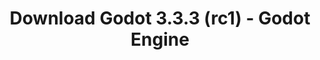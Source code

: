 ---
# Generated by /tools/generators/src/download_archive_generator !!! do not edit by hand !!!
title: 'Download Godot 3.3.3 (rc1) - Godot Engine'
type: 'download/archive'
name: '3.3.3'
flavor: 'rc1'
release_date: '2021-08-04T03:00:00-00:00'
release_notes: 'article/release-candidate-godot-3-3-3-rc-1/'
primaryPlatforms:
  - 'android.apk'
  - 'macos.universal'
  - 'windows.64'
  - 'linux_server.headless.64'
  - 'web'
  - 'templates'
links:
  android.apk:
    name: 'android.apk'
    title: 'Android'
    caption: 'Universal APK (ARM64 + ARMv7 + x86_64 + x86)'
    tags:
      - 'APK download'
      - 'ARM64/v7'
      - 'x86 (64 & 32 bit)'
    hosts:
      github_builds:
        regular: 'https://github.com/godotengine/godot-builds/releases/download/3.3.3-rc1/Godot_v3.3.3-rc1_android_editor.apk'
        mono: '#'
      github:
        regular: 'https://github.com/godotengine/godot/releases/download/3.3.3-rc1/Godot_v3.3.3-rc1_android_editor.apk'
        mono: '#'
  macos.universal:
    name: 'macos.universal'
    title: 'macOS'
    caption: 'Universal (x86_64 + Apple Silicon)'
    tags:
      - 'Intel/Apple Silicon'
      - '64 bit'
    hosts:
      github_builds:
        regular: 'https://github.com/godotengine/godot-builds/releases/download/3.3.3-rc1/Godot_v3.3.3-rc1_osx.universal.zip'
        mono: 'https://github.com/godotengine/godot-builds/releases/download/3.3.3-rc1/Godot_v3.3.3-rc1_mono_osx.universal.zip'
      github:
        regular: 'https://github.com/godotengine/godot/releases/download/3.3.3-rc1/Godot_v3.3.3-rc1_osx.universal.zip'
        mono: 'https://github.com/godotengine/godot/releases/download/3.3.3-rc1/Godot_v3.3.3-rc1_mono_osx.universal.zip'
  windows.64:
    name: 'windows.64'
    title: 'Windows'
    caption: 'Standard (x86_64)'
    tags:
      - '64 bit'
    hosts:
      github_builds:
        regular: 'https://github.com/godotengine/godot-builds/releases/download/3.3.3-rc1/Godot_v3.3.3-rc1_win64.exe.zip'
        mono: 'https://github.com/godotengine/godot-builds/releases/download/3.3.3-rc1/Godot_v3.3.3-rc1_mono_win64.zip'
      github:
        regular: 'https://github.com/godotengine/godot/releases/download/3.3.3-rc1/Godot_v3.3.3-rc1_win64.exe.zip'
        mono: 'https://github.com/godotengine/godot/releases/download/3.3.3-rc1/Godot_v3.3.3-rc1_mono_win64.zip'
  linux_server.headless.64:
    name: 'linux_server.headless.64'
    title: 'Linux Server'
    caption: 'Headless (x86_64)'
    tags:
      - '64 bit'
      - 'Headless'
    hosts:
      github_builds:
        regular: 'https://github.com/godotengine/godot-builds/releases/download/3.3.3-rc1/Godot_v3.3.3-rc1_linux_headless.64.zip'
        mono: 'https://github.com/godotengine/godot-builds/releases/download/3.3.3-rc1/Godot_v3.3.3-rc1_mono_linux_headless_64.zip'
      github:
        regular: 'https://github.com/godotengine/godot/releases/download/3.3.3-rc1/Godot_v3.3.3-rc1_linux_headless.64.zip'
        mono: 'https://github.com/godotengine/godot/releases/download/3.3.3-rc1/Godot_v3.3.3-rc1_mono_linux_headless_64.zip'
  web:
    name: 'web'
    title: 'Web editor'
    caption: ''
    tags:
      - 'Self-hosted'
      - 'Cross-platform'
    hosts:
      github_builds:
        regular: 'https://github.com/godotengine/godot-builds/releases/download/3.3.3-rc1/Godot_v3.3.3-rc1_web_editor.zip'
        mono: '#'
      github:
        regular: 'https://github.com/godotengine/godot/releases/download/3.3.3-rc1/Godot_v3.3.3-rc1_web_editor.zip'
        mono: '#'
  linux.64:
    name: 'linux.64'
    title: 'Linux'
    caption: 'Standard (x86_64)'
    tags:
      - '64 bit'
    hosts:
      github_builds:
        regular: 'https://github.com/godotengine/godot-builds/releases/download/3.3.3-rc1/Godot_v3.3.3-rc1_x11.64.zip'
        mono: 'https://github.com/godotengine/godot-builds/releases/download/3.3.3-rc1/Godot_v3.3.3-rc1_mono_x11_64.zip'
      github:
        regular: 'https://github.com/godotengine/godot/releases/download/3.3.3-rc1/Godot_v3.3.3-rc1_x11.64.zip'
        mono: 'https://github.com/godotengine/godot/releases/download/3.3.3-rc1/Godot_v3.3.3-rc1_mono_x11_64.zip'
  linux.32:
    name: 'linux.32'
    title: 'Linux'
    caption: 'Standard (x86)'
    tags:
      - '32 bit'
    hosts:
      github_builds:
        regular: 'https://github.com/godotengine/godot-builds/releases/download/3.3.3-rc1/Godot_v3.3.3-rc1_x11.32.zip'
        mono: 'https://github.com/godotengine/godot-builds/releases/download/3.3.3-rc1/Godot_v3.3.3-rc1_mono_x11_32.zip'
      github:
        regular: 'https://github.com/godotengine/godot/releases/download/3.3.3-rc1/Godot_v3.3.3-rc1_x11.32.zip'
        mono: 'https://github.com/godotengine/godot/releases/download/3.3.3-rc1/Godot_v3.3.3-rc1_mono_x11_32.zip'
  windows.32:
    name: 'windows.32'
    title: 'Windows'
    caption: 'Standard (x86)'
    tags:
      - '32 bit'
    hosts:
      github_builds:
        regular: 'https://github.com/godotengine/godot-builds/releases/download/3.3.3-rc1/Godot_v3.3.3-rc1_win32.exe.zip'
        mono: 'https://github.com/godotengine/godot-builds/releases/download/3.3.3-rc1/Godot_v3.3.3-rc1_mono_win32.zip'
      github:
        regular: 'https://github.com/godotengine/godot/releases/download/3.3.3-rc1/Godot_v3.3.3-rc1_win32.exe.zip'
        mono: 'https://github.com/godotengine/godot/releases/download/3.3.3-rc1/Godot_v3.3.3-rc1_mono_win32.zip'
  linux_server.64:
    name: 'linux_server.64'
    title: 'Linux Server'
    caption: 'Standard (x86_64)'
    tags:
      - '64 bit'
    hosts:
      github_builds:
        regular: 'https://github.com/godotengine/godot-builds/releases/download/3.3.3-rc1/Godot_v3.3.3-rc1_linux_server.64.zip'
        mono: 'https://github.com/godotengine/godot-builds/releases/download/3.3.3-rc1/Godot_v3.3.3-rc1_mono_linux_server_64.zip'
      github:
        regular: 'https://github.com/godotengine/godot/releases/download/3.3.3-rc1/Godot_v3.3.3-rc1_linux_server.64.zip'
        mono: 'https://github.com/godotengine/godot/releases/download/3.3.3-rc1/Godot_v3.3.3-rc1_mono_linux_server_64.zip'
  aar_library:
    name: 'aar_library'
    title: 'AAR library'
    caption: ''
    tags:
      - 'Android plugins'
      - 'Java'
      - 'Kotlin'
    hosts:
      github_builds:
        regular: 'https://github.com/godotengine/godot-builds/releases/download/3.3.3-rc1/godot-lib.3.3.3.rc1.release.aar'
        mono: 'https://github.com/godotengine/godot-builds/releases/download/3.3.3-rc1/godot-lib.3.3.3.rc1.mono.release.aar'
      github:
        regular: 'https://github.com/godotengine/godot/releases/download/3.3.3-rc1/godot-lib.3.3.3.rc1.release.aar'
        mono: 'https://github.com/godotengine/godot/releases/download/3.3.3-rc1/godot-lib.3.3.3.rc1.mono.release.aar'
  templates:
    name: 'templates'
    title: 'Export templates'
    caption: ''
    tags:
      - 'Used to export your games to all supported platforms'
    hosts:
      github_builds:
        regular: 'https://github.com/godotengine/godot-builds/releases/download/3.3.3-rc1/Godot_v3.3.3-rc1_export_templates.tpz'
        mono: 'https://github.com/godotengine/godot-builds/releases/download/3.3.3-rc1/Godot_v3.3.3-rc1_mono_export_templates.tpz'
      github:
        regular: 'https://github.com/godotengine/godot/releases/download/3.3.3-rc1/Godot_v3.3.3-rc1_export_templates.tpz'
        mono: 'https://github.com/godotengine/godot/releases/download/3.3.3-rc1/Godot_v3.3.3-rc1_mono_export_templates.tpz'
---